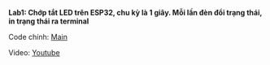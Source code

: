 **Lab1: Chớp tắt LED trên ESP32, chu kỳ là 1 giây. Mỗi lần đèn đổi trạng thái, in trạng thái ra terminal**

Code chính: [Main ](https://github.com/UIT20522097/CE232_WirelessEmbeddedSystemDesign/blob/lab1/main/blink_example_main.c)

Video: [Youtube](https://youtube.com/shorts/zyye1MNtn70?feature=share)
